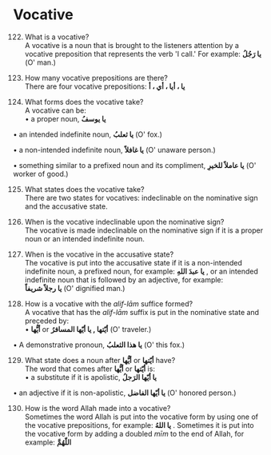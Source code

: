 Vocative
========

122. What is a vocative?  
 A vocative is a noun that is brought to the listeners attention by a
vocative preposition that represents the verb 'I call.' For example:
**یا رَجُلُ** (O' man.)

123. How many vocative prepositions are there?  
 There are four vocative prepositions: **یا ، أیا ، أي ، أ**

124. What forms does the vocative take?  
 A vocative can be:  
 • a proper noun, **یا یوسفُ**

• an intended indefinite noun, **یا ثعلبُ** (O' fox.)

• a non-intended indefinite noun, **یا غافلاً** (O' unaware person.)

• something similar to a prefixed noun and its compliment, **یا عاملاً
للخیرِ** (O' worker of good.)

125. What states does the vocative take?  
 There are two states for vocatives: indeclinable on the nominative sign
and the accusative state.

126. When is the vocative indeclinable upon the nominative sign?  
 The vocative is made indeclinable on the nominative sign if it is a
proper noun or an intended indefinite noun.

127. When is the vocative in the accusative state?  
 The vocative is put into the accusative state if it is a non-intended
indefinite noun, a prefixed noun, for example: **یا عبدَ اللهِ** , or an
intended indefinite noun that is followed by an adjective, for
example:  
**یا رجلاً شریفاً** (O' dignified man.)

128. How is a vocative with the *alif-lām* suffice formed?  
 A vocative that has the *alif-lām* suffix is put in the nominative
state and preceded by:  
 • **أیُّها** or **أیّتها , یا أیّها المسافرُ** (O' traveler.)

• A demonstrative pronoun, **یا هذا الثعلبُ** (O' this fox.)

129. What state does a noun after **أیُّها** or **أیّتها** have?  
 The word that comes after **أیُّها** or **أیّتها** is:  
 • a substitute if it is apolistic, **یا أیّها الرَجلُ**

• an adjective if it is non-apolistic, **یا أیّها الفاضل** (O' honored
person.)

130. How is the word Allah made into a vocative?  
 Sometimes the word Allah is put into the vocative form by using one of
the vocative prepositions, for example: **یا اللهُ** . Sometimes it is
put into the vocative form by adding a doubled *mīm* to the end of
Allah, for example: **اللّهُمَّ**


